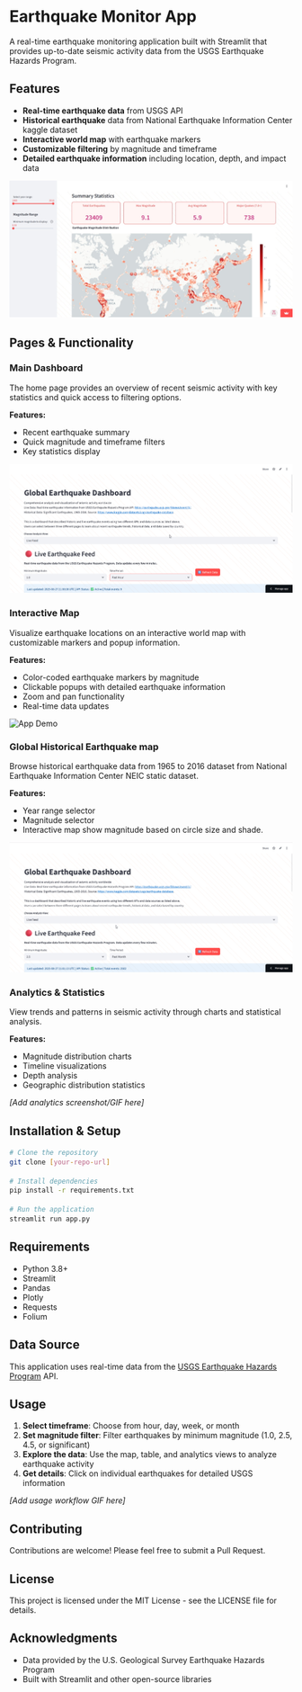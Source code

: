 # Earthquake Monitor App

A real-time earthquake monitoring application built with Streamlit that provides up-to-date seismic activity data from the USGS Earthquake Hazards Program.

## Features

- **Real-time earthquake data** from USGS API
- **Historical earthquake** data from National Earthquake Information Center kaggle dataset
- **Interactive world map** with earthquake markers
- **Customizable filtering** by magnitude and timeframe
- **Detailed earthquake information** including location, depth, and impact data

![Dashboard Screenshot](assets/historical_dash.jpeg)

## Pages & Functionality

### Main Dashboard
The home page provides an overview of recent seismic activity with key statistics and quick access to filtering options.

**Features:**
- Recent earthquake summary
- Quick magnitude and timeframe filters
- Key statistics display

![App Demo](assets/live_feed_gif.gif)

### Interactive Map
Visualize earthquake locations on an interactive world map with customizable markers and popup information.

**Features:**
- Color-coded earthquake markers by magnitude
- Clickable popups with detailed earthquake information
- Zoom and pan functionality
- Real-time data updates

![App Demo](assets/interactive_map.gif)

### Global Historical Earthquake map
Browse historical earthquake data from 1965 to 2016 dataset from National Earthquake Information Center NEIC static dataset.

**Features:**
- Year range selector
- Magnitude selector
- Interactive map show magnitude based on circle size and shade. 

![App Demo](assets/global_earthquake_map_gif.gif)

### Analytics & Statistics
View trends and patterns in seismic activity through charts and statistical analysis.

**Features:**
- Magnitude distribution charts
- Timeline visualizations
- Depth analysis
- Geographic distribution statistics

*[Add analytics screenshot/GIF here]*

## Installation & Setup

```bash
# Clone the repository
git clone [your-repo-url]

# Install dependencies
pip install -r requirements.txt

# Run the application
streamlit run app.py
```

## Requirements

- Python 3.8+
- Streamlit
- Pandas
- Plotly
- Requests
- Folium

## Data Source

This application uses real-time data from the [USGS Earthquake Hazards Program](https://earthquake.usgs.gov/earthquakes/feed/v1.0/geojson.php) API.

## Usage

1. **Select timeframe**: Choose from hour, day, week, or month
2. **Set magnitude filter**: Filter earthquakes by minimum magnitude (1.0, 2.5, 4.5, or significant)
3. **Explore the data**: Use the map, table, and analytics views to analyze earthquake activity
4. **Get details**: Click on individual earthquakes for detailed USGS information

*[Add usage workflow GIF here]*

## Contributing

Contributions are welcome! Please feel free to submit a Pull Request.

## License

This project is licensed under the MIT License - see the LICENSE file for details.

## Acknowledgments

- Data provided by the U.S. Geological Survey Earthquake Hazards Program
- Built with Streamlit and other open-source libraries
